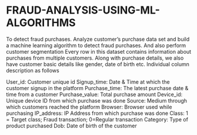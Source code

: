 # FRAUD-ANALYSIS-USING-ML-ALGORITHMS
To detect fraud purchases. 
Analyze customer’s purchase data set and build a machine learning algorithm to detect fraud purchases. And also perform customer segmentation
Every row in this dataset contains information about purchases from multiple customers. Along with purchase details, we also have customer basic details like gender, date of birth etc. Individual column description as follows

User_id: Customer unique id
Signup_time: Date & Time at which the customer signup in the platform
Purchase_time: The latest purchase date & time from a customer
Purchase_value: Total purchase amount
Device_id: Unique device ID from which purchase was done
Source: Medium through which customers reached the platform
Browser: Browser used while purchasing
IP_address: IP Address from which purchase was done
Class: 1 = Target class; Fraud transaction; 0=Regular transaction
Category: Type of product purchased
Dob: Date of birth of the customer
